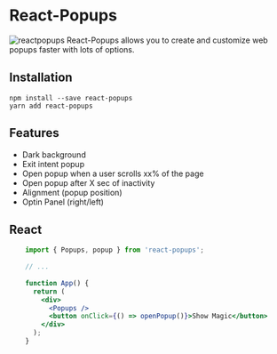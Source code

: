 # React-Popups
![reactpopups](https://github.com/Reactible/react-popups/assets/12425932/6590a235-cd4d-4b5a-bad2-2acb05923d19)
React-Popups allows you to create and customize web popups faster with lots of options.

## Installation

```
npm install --save react-popups
yarn add react-popups
```

## Features

-   Dark background
-   Exit intent popup
-   Open popup when a user scrolls xx% of the page
-   Open popup after X sec of inactivity
-   Alignment (popup position)
-   Optin Panel (right/left)

## React
```jsx
    import { Popups, popup } from 'react-popups';
    
    // ...
    
    function App() {
      return (
        <div>
          <Popups />
          <button onClick={() => openPopup()}>Show Magic</button>
        </div>
      );
    }
```
